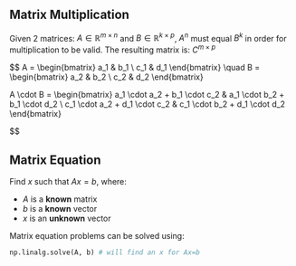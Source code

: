 ## Matrix Multiplication
Given 2 matrices: $A \in \mathbb{R}^{m \times n}$ and $B \in \mathbb{R}^{k \times p}$, $A^n$ must equal $B^k$ in order for multiplication to be valid. The resulting matrix is: $C^{m\times p}$ 



$$
A = \begin{bmatrix} 
	a_1 & b_1 \\ c_1 & d_1 
	\end{bmatrix}
\quad
B = 
	\begin{bmatrix}
	a_2 & b_2 \\ c_2 & d_2
	\end{bmatrix}

$$
$$
A \cdot B =  \begin{bmatrix}
	a_1 \cdot a_2 + b_1 \cdot c_2 & a_1 \cdot b_2 + b_1 \cdot d_2 
	\\ 
	c_1 \cdot a_2 + d_1 \cdot c_2 & c_1 \cdot b_2 + d_1 \cdot d_2 
\end{bmatrix}

$$
## Matrix Equation
Find $x$ such that $Ax=b$, where:
- $A$ is a **known** matrix
- $b$ is a **known** vector
- $x$ is an **unknown** vector

Matrix equation problems can be solved using:
```python
np.linalg.solve(A, b) # will find an x for Ax=b
```

